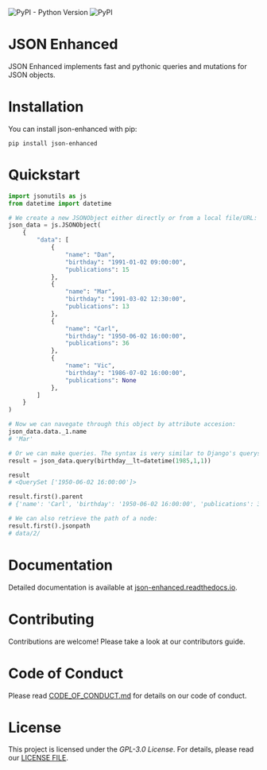 
![PyPI - Python Version](https://img.shields.io/pypi/pyversions/json-enhanced)
![PyPI](https://img.shields.io/pypi/v/json-enhanced)
# JSON Enhanced

JSON Enhanced implements fast and pythonic queries and mutations for JSON objects. 

# Installation

You can install json-enhanced with pip:

```
pip install json-enhanced
```
# Quickstart
```python
import jsonutils as js
from datetime import datetime

# We create a new JSONObject either directly or from a local file/URL:
json_data = js.JSONObject(
    {
        "data": [
            {
                "name": "Dan",
                "birthday": "1991-01-02 09:00:00",
                "publications": 15
            },
            {
                "name": "Mar",
                "birthday": "1991-03-02 12:30:00",
                "publications": 13
            },
            {
                "name": "Carl",
                "birthday": "1950-06-02 16:00:00",
                "publications": 36
            },
            {
                "name": "Vic",
                "birthday": "1986-07-02 16:00:00",
                "publications": None
            },
        ]
    }
)

# Now we can navegate through this object by attribute accesion:
json_data.data._1.name
# 'Mar'

# Or we can make queries. The syntax is very similar to Django's querysets:
result = json_data.query(birthday__lt=datetime(1985,1,1))

result
# <QuerySet ['1950-06-02 16:00:00']>

result.first().parent
# {'name': 'Carl', 'birthday': '1950-06-02 16:00:00', 'publications': 36}

# We can also retrieve the path of a node:
result.first().jsonpath
# data/2/
```

# Documentation

Detailed documentation is available at [json-enhanced.readthedocs.io](https://json-enhanced.readthedocs.io/en/latest).

# Contributing

Contributions are welcome! Please take a look at our contributors guide.

# Code of Conduct

Please read [CODE_OF_CONDUCT.md](https://github.com/Collisio/json-enhanced/CODE_OF_CONDUCT.md) for details on our code of conduct.

# License

This project is licensed under the *GPL-3.0 License*. For details, please read our [LICENSE FILE](https://github.com/Collisio/json-enhanced/LICENSE).
